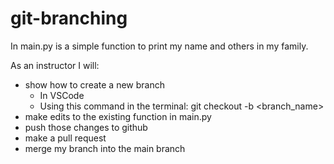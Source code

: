 # git-branching

In main.py is a simple function to print my name and others in my family. 

As an instructor I will: 
 - show how to create a new branch
    - In VSCode
    - Using this command in the terminal: git checkout -b <branch_name>
 - make edits to the existing function in main.py
 - push those changes to github
 - make a pull request
 - merge my branch into the main branch
